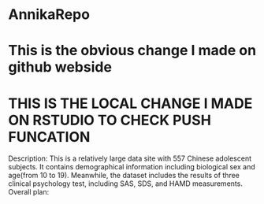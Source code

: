 # AnnikaRepo
# This is the obvious change I made on github webside

# THIS IS THE LOCAL CHANGE I MADE ON RSTUDIO TO CHECK PUSH FUNCATION

Description: This is a relatively large data site with 557 Chinese adolescent subjects. It contains demographical information including biological sex and age(from 10 to 19). Meanwhile, the dataset includes the results of three clinical psychology test, including SAS, SDS, and HAMD measurements. 
Overall plan: 